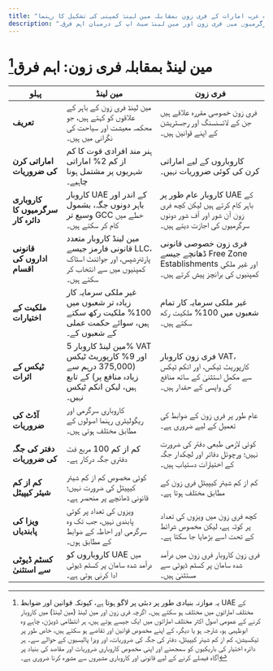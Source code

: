 ```yaml
---
title: "متحدہ عرب امارات کے فری زون بمقابلہ مین لینڈ کمپنی کی تشکیل کا رہنما"
description: "متحدہ عرب امارات کے فری زون اور مین لینڈ کمپنیوں کا موازنہ۔ ٹیکس، ملکیت، ویزا اور کاروباری سرگرمیوں میں فری زون اور مین لینڈ سیٹ اپ کے درمیان اہم فرق۔"
---
```


# مین لینڈ بمقابلہ فری زون: اہم فرق[^1]

| **پہلو**                               | **مین لینڈ**                                                                                                            | **فری زون**                                                                                                     |
| ---------------------------------------- | ----------------------------------------------------------------------------------------------------------------------- | ------------------------------------------------------------------------------------------------------------------ |
| **تعریف**                           | مین لینڈ فری زون کے باہر کے علاقوں کو کہتے ہیں، جو محکمہ معیشت اور سیاحت کی نگرانی میں ہیں۔                    | فری زون خصوصی مقررہ علاقے ہیں جن کے لائسنسنگ اور رجسٹریشن کے اپنے قوانین ہیں۔                     |
| **اماراتی کرن کی ضروریات**           | ہنر مند افرادی قوت کا کم از کم 2% اماراتی شہریوں پر مشتمل ہونا چاہیے۔                                                     | کاروباروں کے لیے اماراتی کرن کی کوئی ضروریات نہیں۔                                                                      |
| **کاروباری سرگرمیوں کا دائرہ کار** | کاروبار UAE کے اندر اور باہر دونوں جگہ، بشمول وسیع تر GCC خطے میں کام کر سکتے ہیں۔                               | کاروبار عام طور پر UAE کے باہر کام کرتے ہیں لیکن کچھ فری زون آن شور اور آف شور دونوں سرگرمیوں کی اجازت دیتے ہیں۔   |
| **قانونی اداروں کی اقسام**              | مین لینڈ کاروبار متعدد قانونی فارمز جیسے LLC، پارٹنرشپس، اور جوائنٹ اسٹاک کمپنیوں میں سے انتخاب کر سکتے ہیں۔ | فری زون خصوصی قانونی ڈھانچے جیسے Free Zone Establishments اور غیر ملکی کمپنیوں کی برانچز پیش کرتے ہیں۔        |
| **ملکیت کے اختیارات**                    | غیر ملکی سرمایہ کار زیادہ تر شعبوں میں 100% ملکیت رکھ سکتے ہیں، سوائے حکمت عملی کے شعبوں کے۔                 | غیر ملکی سرمایہ کار تمام شعبوں میں 100% ملکیت رکھ سکتے ہیں۔                                                       |
| **ٹیکس کے اثرات**                     | مین لینڈ کاروبار 5% VAT اور 9% کارپوریٹ ٹیکس (375,000 درہم سے زیادہ منافع پر) کے تابع ہیں، لیکن انکم ٹیکس نہیں۔      | فری زون کاروبار VAT، کارپوریٹ ٹیکس، اور انکم ٹیکس سے مکمل استثنیٰ کے ساتھ منافع کی واپسی کے حقدار ہیں۔ |
| **آڈٹ کی ضروریات**                   | کاروباری سرگرمی اور ریگولیٹری رہنما اصولوں کے مطابق مختلف ہوتی ہیں۔                                                            | عام طور پر فری زون کے ضوابط کی تعمیل کے لیے ضروری ہے۔                                                      |
| **دفتر کی جگہ کی ضروریات**         | کم از کم 100 مربع فٹ دفتری جگہ درکار ہے۔                                                        | کوئی لازمی طبعی دفتر کی ضرورت نہیں؛ ورچوئل دفاتر اور لچکدار جگہ کے اختیارات دستیاب ہیں۔              |
| **کم از کم شیئر کیپیٹل**                | کوئی مخصوص کم از کم شیئر کیپیٹل کی ضرورت نہیں؛ قانونی ڈھانچے پر منحصر ہے۔                                          | کم از کم شیئر کیپیٹل فری زون کے مطابق مختلف ہوتا ہے۔                                                         |
| **ویزا کی پابندیاں**                    | ویزوں کی تعداد پر کوئی پابندی نہیں، جب تک وہ سرگرمی اور احاطہ کے ضوابط کے مطابق ہوں۔                  | کچھ فری زون میں ویزوں کی تعداد پر کوٹہ ہے، لیکن مخصوص شرائط کے تحت اسے بڑھایا جا سکتا ہے۔         |
| **کسٹم ڈیوٹی سے استثنیٰ**              | کاروباروں کو UAE میں درآمد شدہ سامان پر کسٹم ڈیوٹی ادا کرنی ہوتی ہے۔                                                      | فری زون کاروبار فری زون میں درآمد شدہ سامان پر کسٹم ڈیوٹی سے مستثنیٰ ہیں۔                           |

[^1]: یہ موازنہ بنیادی طور پر دبئی پر لاگو ہوتا ہے، کیونکہ قوانین اور ضوابط UAE کے مختلف اماراتوں میں مختلف ہو سکتے ہیں۔ اگرچہ فری زون اور مین لینڈ (مین لینڈ) میں کاروبار کرنے کے عمومی اصول اکثر مختلف اماراتوں میں ایک جیسے ہوتے ہیں، ہر انتظامی ڈویژن، چاہے وہ ابوظہبی ہو، شارجہ ہو یا دیگر، کے اپنے مخصوص قوانین اور تقاضے ہو سکتے ہیں، خاص طور پر ٹیکسیشن، کم از کم شیئر کیپیٹل، دفتر کی جگہ کی ضروریات، اور ویزا پالیسیوں کے حوالے سے۔ ہر دائرہ اختیار کی باریکیوں کو سمجھنے اور اپنی مخصوص کاروباری ضروریات اور مقاصد کی بنیاد پر آگاہ فیصلے کرنے کے لیے قانونی اور کاروباری مشیروں سے مشورہ کرنا ضروری ہے۔